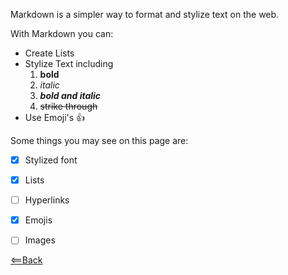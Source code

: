 Markdown is a simpler way to format and stylize text on the web. 

With Markdown you can:
- Create Lists
- Stylize Text including
  1. **bold**
  1. *italic*
  1. ***bold and italic***
  1. ~~strike through~~
- Use Emoji's :+1:

Some things you may see on this page are:
- [x] Stylized font
- [x] Lists
- [ ] Hyperlinks
- [x] Emojis
- [ ] Images


[<==Back](README.md)
